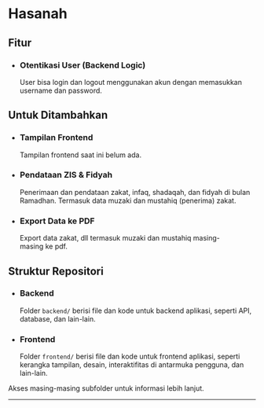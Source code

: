# Hasanah

## Fitur
- ### Otentikasi User (Backend Logic)
  User bisa login dan logout menggunakan akun dengan memasukkan username dan password.

## Untuk Ditambahkan
- ### Tampilan Frontend
  Tampilan frontend saat ini belum ada.
- ### Pendataan ZIS & Fidyah
  Penerimaan dan pendataan zakat, infaq, shadaqah, dan fidyah di bulan Ramadhan. Termasuk data muzaki dan mustahiq (penerima) zakat.
- ### Export Data ke PDF
  Export data zakat, dll termasuk muzaki dan mustahiq masing-masing ke pdf.

## Struktur Repositori
- ### Backend
  Folder `backend/` berisi file dan kode untuk backend aplikasi, seperti API, database, dan lain-lain.
- ### Frontend
  Folder `frontend/` berisi file dan kode untuk frontend aplikasi, seperti kerangka tampilan, desain, interaktifitas di antarmuka pengguna, dan lain-lain.

Akses masing-masing subfolder untuk informasi lebih lanjut.

---